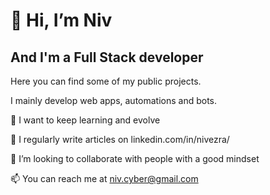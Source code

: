 # 👋 Hi, I’m Niv
## And I'm a Full Stack developer

Here you can find some of my public projects.

I mainly develop web apps, automations and bots.

👀 I want to keep learning and evolve

📝 I regularly write articles on linkedin.com/in/nivezra/

💞️ I’m looking to collaborate with people with a good mindset

📫 You can reach me at niv.cyber@gmail.com

<!---
NivEz/NivEz is a ✨ special ✨ repository because its `README.md` (this file) appears on your GitHub profile.
You can click the Preview link to take a look at your changes.
--->

